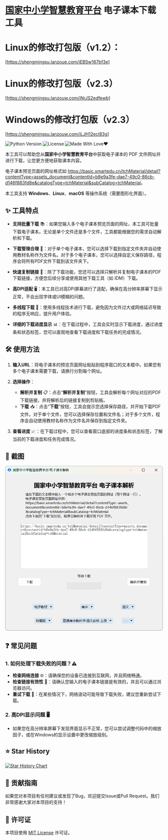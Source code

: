 # [国家中小学智慧教育平台](https://basic.smartedu.cn/tchMaterial/) 电子课本下载工具

# Linux的修改打包版（v1.2）：
[https://shengmingsu.lanzoue.com/iEBSw167bf3e]

# Linux的修改打包版（v2.3）
[https://shengmingsu.lanzouw.com/iNrJS2edfewb]

# Windows的修改打包版（v2.3）
[https://shengmingsu.lanzouw.com/iLJH12ecl83g]

![Python Version](https://img.shields.io/badge/Python-3.x-blue.svg)
![License](https://img.shields.io/badge/License-MIT-green.svg)
![Made With Love❤️](https://img.shields.io/badge/Made_With-%E2%9D%A4-red.svg)

本工具可以帮助您从**国家中小学智慧教育平台**中获取电子课本的 PDF 文件网址并进行下载，让您更方便地获取课本内容。

电子课本预览页面的网址格式如 <https://basic.smartedu.cn/tchMaterial/detail?contentType=assets_document&contentId=b8e9a3fe-dae7-49c0-86cb-d146f883fd8e&catalogType=tchMaterial&subCatalog=tchMaterial>。

本工具支持 **Windows**、**Linux**、**macOS** 等操作系统（需要图形化界面）。

## ✨ 工具特点

- **支持批量下载** 📚：如果您输入多个电子课本预览页面的网址，本工具可批量下载电子课本。无论是单个文件还是多个文件，工具都能根据您的需求自动解析和下载。
  
- **下载管理合理** 📂：对于单个电子课本，您可以选择下载到指定文件夹并自动使用教材名称作为文件名。对于多个电子课本，您可以选择自定义保存路径，程序会将所有PDF文件下载到该文件夹下。
  
- **快速复制链接** 🔗：除了下载功能，您还可以选择只解析并复制电子课本的PDF下载链接，方便您后续分享或使用其他下载工具（如 IDM）下载。

- **高DPI适配** 🖥️：本工具已对高DPI屏幕进行了适配，确保在高分辨率屏幕下显示正常，不会出现字体或UI模糊的问题。

- **多线程下载** 🚀：使用多线程技术进行下载，避免因为文件过大或网络延迟导致的程序无响应，提升用户体验。

- **详细的下载进度显示** 📊：在下载过程中，工具会实时显示下载进度，通过进度条和状态标签，您可以直观地查看下载进度和下载任务的完成情况。

## 🛠️ 使用方法

1. **输入URL**：将电子课本的预览页面网址粘贴到程序窗口的文本框中。如果您有多个电子课本需要下载，请换行分割每个网址。

2. **选择操作**：
   - **解析并复制** 📋：点击“**解析并复制**”按钮，工具会解析每个网址对应的PDF下载链接，并将解析后的链接复制到剪贴板。
   - **下载** 📥：点击“**下载**”按钮，工具会提示您选择保存路径，并开始下载PDF文件。对于单个文件，您可以选择保存位置和文件名；对于多个文件，程序会自动使用教材名称作为文件名并保存到指定文件夹。

3. **查看进度** 📈：在下载过程中，您可以查看窗口底部的进度条和状态标签，了解当前的下载进度和任务完成情况。

## 📸 截图

![程序截图](./res/PixPin_2024-08-19_15-02-38.png)

## ❓ 常见问题

### 1. 如何处理下载失败的问题？⚠️

- **检查网络连接** 🌐：请确保您的设备已连接到互联网，并且网络畅通。
- **检查链接有效性** 🔗：请确认您输入的电子课本链接是有效的，并且可以通过浏览器访问。
- **重试下载** 🔄：在某些情况下，网络波动可能导致下载失败，建议您重新尝试下载。

### 2. 高DPI显示问题 🖥️

- 如果您在高分辨率屏幕下发现界面显示不正常，您可以尝试调整代码中的缩放因子，或在Windows的显示设置中更改缩放级别。

## ⭐ Star History

[![Star History Chart](https://api.star-history.com/svg?repos=happycola233/tchMaterial-parser&type=Date)](https://star-history.com/#happycola233/tchMaterial-parser&Date)

## 🤝 贡献指南

如果您对本项目有任何建议或发现了Bug，欢迎提交Issue或Pull Request。我们非常感谢大家对本项目的支持！

## 📜 许可证

本项目使用 [MIT License](LICENSE) 许可证。
